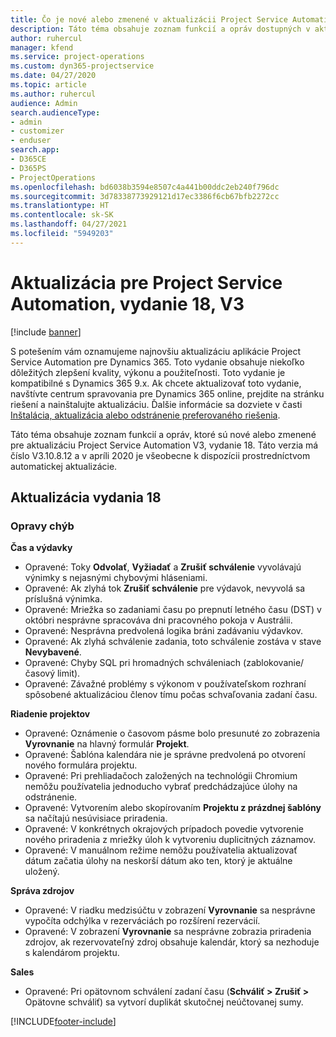 ```yaml
---
title: Čo je nové alebo zmenené v aktualizácii Project Service Automation, vydanie 18, V3
description: Táto téma obsahuje zoznam funkcií a opráv dostupných v aktualizácii Project Service Automation, vydanie 18, V3
author: ruhercul
manager: kfend
ms.service: project-operations
ms.custom: dyn365-projectservice
ms.date: 04/27/2020
ms.topic: article
ms.author: ruhercul
audience: Admin
search.audienceType:
- admin
- customizer
- enduser
search.app:
- D365CE
- D365PS
- ProjectOperations
ms.openlocfilehash: bd6038b3594e8507c4a441b00ddc2eb240f796dc
ms.sourcegitcommit: 3d78338773929121d17ec3386f6cb67bfb2272cc
ms.translationtype: HT
ms.contentlocale: sk-SK
ms.lasthandoff: 04/27/2021
ms.locfileid: "5949203"
---
```

# <a name="project-service-automation-update-release-18-v3"></a>Aktualizácia pre Project Service Automation, vydanie 18, V3

[!include [banner](../includes/psa-now-project-operations.md)]

S potešením vám oznamujeme najnovšiu aktualizáciu aplikácie Project Service Automation pre Dynamics 365. Toto vydanie obsahuje niekoľko dôležitých zlepšení kvality, výkonu a použiteľnosti. Toto vydanie je kompatibilné s Dynamics 365 9.x. Ak chcete aktualizovať toto vydanie, navštívte centrum spravovania pre Dynamics 365 online, prejdite na stránku riešení a nainštalujte aktualizáciu. Ďalšie informácie sa dozviete v časti [Inštalácia, aktualizácia alebo odstránenie preferovaného riešenia](/power-platform/admin/install-remove-preferred-solution).

Táto téma obsahuje zoznam funkcií a opráv, ktoré sú nové alebo zmenené pre aktualizáciu Project Service Automation V3, vydanie 18. Táto verzia má číslo V3.10.8.12 a v apríli 2020 je všeobecne k dispozícii prostredníctvom automatickej aktualizácie.

## <a name="update-release-18"></a>Aktualizácia vydania 18

### <a name="bug-fixes"></a>Opravy chýb

**Čas a výdavky**

- Opravené: Toky **Odvolať**, **Vyžiadať** a **Zrušiť schválenie** vyvolávajú výnimky s nejasnými chybovými hláseniami.
- Opravené: Ak zlyhá tok **Zrušiť schválenie** pre výdavok, nevyvolá sa príslušná výnimka.
- Opravené: Mriežka so zadaniami času po prepnutí letného času (DST) v októbri nesprávne spracováva dni pracovného pokoja v Austrálii.
- Opravené: Nesprávna predvolená logika bráni zadávaniu výdavkov.
- Opravené: Ak zlyhá schválenie zadania, toto schválenie zostáva v stave **Nevybavené**.
- Opravené: Chyby SQL pri hromadných schváleniach (zablokovanie/časový limit).
- Opravené: Závažné problémy s výkonom v používateľskom rozhraní spôsobené aktualizáciou členov tímu počas schvaľovania zadaní času.

**Riadenie projektov**

- Opravené: Oznámenie o časovom pásme bolo presunuté zo zobrazenia **Vyrovnanie** na hlavný formulár **Projekt**.
- Opravené: Šablóna kalendára nie je správne predvolená po otvorení nového formulára projektu.
- Opravené: Pri prehliadačoch založených na technológii Chromium nemôžu používatelia jednoducho vybrať predchádzajúce úlohy na odstránenie.
- Opravené: Vytvorením alebo skopírovaním **Projektu z prázdnej šablóny** sa načítajú nesúvisiace priradenia.
- Opravené: V konkrétnych okrajových prípadoch povedie vytvorenie nového priradenia z mriežky úloh k vytvoreniu duplicitných záznamov.
- Opravené: V manuálnom režime nemôžu používatelia aktualizovať dátum začatia úlohy na neskorší dátum ako ten, ktorý je aktuálne uložený.

**Správa zdrojov**

- Opravené: V riadku medzisúčtu v zobrazení **Vyrovnanie** sa nesprávne vypočíta odchýlka v rezerváciách po rozšírení rezervácií.
- Opravené: V zobrazení **Vyrovnanie** sa nesprávne zobrazia priradenia zdrojov, ak rezervovateľný zdroj obsahuje kalendár, ktorý sa nezhoduje s kalendárom projektu.

**Sales**

- Opravené: Pri opätovnom schválení zadaní času (**Schváliť > Zrušiť >** Opätovne schváliť) sa vytvorí duplikát skutočnej neúčtovanej sumy.


[!INCLUDE[footer-include](../includes/footer-banner.md)]
